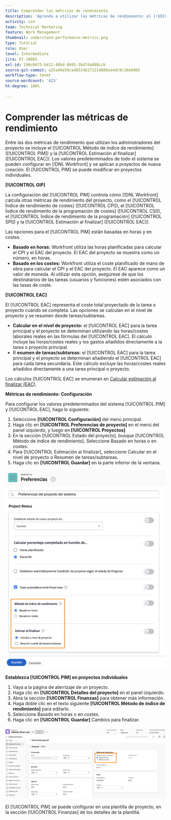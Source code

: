 ```yaml
---
title: Comprender las métricas de rendimiento
description: 'Aprenda a utilizar las métricas de rendimiento: el [!UICONTROL Método de índice de rendimiento] ([!UICONTROL PIM]) y la [!UICONTROL Estimación al finalizar] ([!UICONTROL EAC]).'
activity: use
team: Technical Marketing
feature: Work Management
thumbnail: understand-performance-metrics.png
type: Tutorial
role: User
level: Intermediate
jira: KT-10065
exl-id: 190c66f5-b412-48bd-8695-3bd7da088ccb
source-git-commit: a25a49e59ca483246271214886ea4dc9c10e8d66
workflow-type: tm+mt
source-wordcount: '423'
ht-degree: 100%

---
```


# Comprender las métricas de rendimiento

Entre las dos métricas de rendimiento que utilizan los administradores del proyecto se incluye el [!UICONTROL Método de índice de rendimiento] ([!UICONTROL PIM]) y la [!UICONTROL Estimación al finalizar] ([!UICONTROL EAC]). Los valores predeterminados de todo el sistema se pueden configurar en [!DNL Workfront] y se aplican a proyectos de nueva creación. El [!UICONTROL PIM] se puede modificar en proyectos individuales.

**[!UICONTROL GIP]**

La configuración del [!UICONTROL PIM] controla cómo [!DNL Workfront] calcula otras métricas de rendimiento del proyecto, como el [!UICONTROL Índice de rendimiento de costes] ([!UICONTROL CPI]), el [!UICONTROL Índice de rendimiento de la programación de costes] ([!UICONTROL CSI]), el [!UICONTROL Índice de rendimiento de la programación] ([!UICONTROL SPI]) y la [!UICONTROL Estimación al finalizar] ([!UICONTROL EAC]).

Las opciones para el [!UICONTROL PIM] están basadas en horas y en costes.

* **Basado en horas:** Workfront utiliza las horas planificadas para calcular el CPI y el EAC del proyecto. El EAC del proyecto se muestra como un número, en horas.
* **Basado en los costes:** Workfront utiliza el coste planificado de mano de obra para calcular el CPI y el EAC del proyecto. El EAC aparece como un valor de moneda. Al utilizar esta opción, asegúrese de que los destinatarios de las tareas (usuarios y funciones) estén asociados con las tasas de coste.

**[!UICONTROL EAC]**

El [!UICONTROL EAC] representa el coste total proyectado de la tarea o proyecto cuando se completa. Las opciones se calculan en el nivel de proyecto y se resumen desde tareas/subtareas.

* **Calcular en el nivel de proyecto:** el [!UICONTROL EAC] para la tarea principal y el proyecto se determinan utilizando las horas/costes laborales reales en las fórmulas del [!UICONTROL EAC]. El cálculo incluye las horas/costes reales y los gastos añadidos directamente a la tarea o proyecto principal.
* R **esumen de tareas/subtareas:** el [!UICONTROL EAC] para la tarea principal y el proyecto se determinan añadiendo el [!UICONTROL EAC] para cada tarea secundaria. Este cálculo excluye las horas/costes reales añadidos directamente a una tarea principal o proyecto.

Los cálculos [!UICONTROL EAC] se enumeran en [Calcular estimación al finalizar (EAC)](https://experienceleague.adobe.com/docs/workfront/using/manage-work/projects/project-finances/calculate-eac.html?lang=es).

**Métricas de rendimiento: Configuración**

Para configurar los valores predeterminados del sistema [!UICONTROL PIM] y [!UICONTROL EAC], haga lo siguiente:

1. Seleccione **[!UICONTROL Configuración]** del menú principal.
1. Haga clic en **[!UICONTROL Preferencias de proyecto]** en el menú del panel izquierdo, y luego en **[!UICONTROL Proyectos]**
1. En la sección [!UICONTROL Estado del proyecto], busque [!UICONTROL Método de índice de rendimiento]. Seleccione Basado en horas o en costes.
1. Para [!UICONTROL Estimación al finalizar], seleccione Calcular en el nivel de proyecto o Resumen de tareas/subtareas.
1. Haga clic en **[!UICONTROL Guardar]** en la parte inferior de la ventana.

![Una imagen de la pantalla [!UICONTROL Preferencias del proyecto] ](assets/setting-up-finances-1.png)

**Establezca [!UICONTROL PIM] en proyectos individuales**

1. Vaya a la página de aterrizaje de un proyecto.
1. Haga clic en **[!UICONTROL Detalles del proyecto]** en el panel izquierdo.
1. Abra la sección **[!UICONTROL Finanzas]** para obtener más información.
1. Haga doble clic en el texto siguiente **[!UICONTROL Método de índice de rendimiento]** para editarlo.
1. Seleccione Basado en horas o en costes.
1. Haga clic en **[!UICONTROL Guardar]** Cambios para finalizar.

![Una imagen de la pantalla [!UICONTROL Detalles del proyecto] ](assets/setting-up-finances-2.png)

El [!UICONTROL PIM] se puede configurar en una plantilla de proyecto, en la sección [!UICONTROL Finanzas] de los detalles de la plantilla.

